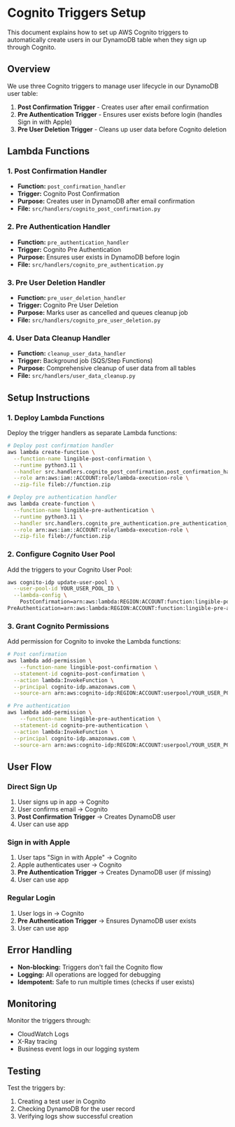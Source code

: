 # Cognito Triggers Setup

This document explains how to set up AWS Cognito triggers to automatically create users in our DynamoDB table when they sign up through Cognito.

## Overview

We use three Cognito triggers to manage user lifecycle in our DynamoDB user table:

1. **Post Confirmation Trigger** - Creates user after email confirmation
2. **Pre Authentication Trigger** - Ensures user exists before login (handles Sign in with Apple)
3. **Pre User Deletion Trigger** - Cleans up user data before Cognito deletion

## Lambda Functions

### 1. Post Confirmation Handler
- **Function:** `post_confirmation_handler`
- **Trigger:** Cognito Post Confirmation
- **Purpose:** Creates user in DynamoDB after email confirmation
- **File:** `src/handlers/cognito_post_confirmation.py`

### 2. Pre Authentication Handler
- **Function:** `pre_authentication_handler`
- **Trigger:** Cognito Pre Authentication
- **Purpose:** Ensures user exists in DynamoDB before login
- **File:** `src/handlers/cognito_pre_authentication.py`

### 3. Pre User Deletion Handler
- **Function:** `pre_user_deletion_handler`
- **Trigger:** Cognito Pre User Deletion
- **Purpose:** Marks user as cancelled and queues cleanup job
- **File:** `src/handlers/cognito_pre_user_deletion.py`

### 4. User Data Cleanup Handler
- **Function:** `cleanup_user_data_handler`
- **Trigger:** Background job (SQS/Step Functions)
- **Purpose:** Comprehensive cleanup of user data from all tables
- **File:** `src/handlers/user_data_cleanup.py`

## Setup Instructions

### 1. Deploy Lambda Functions

Deploy the trigger handlers as separate Lambda functions:

```bash
# Deploy post confirmation handler
aws lambda create-function \
  --function-name lingible-post-confirmation \
  --runtime python3.11 \
  --handler src.handlers.cognito_post_confirmation.post_confirmation_handler \
  --role arn:aws:iam::ACCOUNT:role/lambda-execution-role \
  --zip-file fileb://function.zip

# Deploy pre authentication handler
aws lambda create-function \
  --function-name lingible-pre-authentication \
  --runtime python3.11 \
  --handler src.handlers.cognito_pre_authentication.pre_authentication_handler \
  --role arn:aws:iam::ACCOUNT:role/lambda-execution-role \
  --zip-file fileb://function.zip
```

### 2. Configure Cognito User Pool

Add the triggers to your Cognito User Pool:

```bash
aws cognito-idp update-user-pool \
  --user-pool-id YOUR_USER_POOL_ID \
  --lambda-config \
    PostConfirmation=arn:aws:lambda:REGION:ACCOUNT:function:lingible-post-confirmation,\
PreAuthentication=arn:aws:lambda:REGION:ACCOUNT:function:lingible-pre-authentication
```

### 3. Grant Cognito Permissions

Add permission for Cognito to invoke the Lambda functions:

```bash
# Post confirmation
aws lambda add-permission \
    --function-name lingible-post-confirmation \
  --statement-id cognito-post-confirmation \
  --action lambda:InvokeFunction \
  --principal cognito-idp.amazonaws.com \
  --source-arn arn:aws:cognito-idp:REGION:ACCOUNT:userpool/YOUR_USER_POOL_ID

# Pre authentication
aws lambda add-permission \
    --function-name lingible-pre-authentication \
  --statement-id cognito-pre-authentication \
  --action lambda:InvokeFunction \
  --principal cognito-idp.amazonaws.com \
  --source-arn arn:aws:cognito-idp:REGION:ACCOUNT:userpool/YOUR_USER_POOL_ID
```

## User Flow

### Direct Sign Up
1. User signs up in app → Cognito
2. User confirms email → Cognito
3. **Post Confirmation Trigger** → Creates DynamoDB user
4. User can use app

### Sign in with Apple
1. User taps "Sign in with Apple" → Cognito
2. Apple authenticates user → Cognito
3. **Pre Authentication Trigger** → Creates DynamoDB user (if missing)
4. User can use app

### Regular Login
1. User logs in → Cognito
2. **Pre Authentication Trigger** → Ensures DynamoDB user exists
3. User can use app

## Error Handling

- **Non-blocking:** Triggers don't fail the Cognito flow
- **Logging:** All operations are logged for debugging
- **Idempotent:** Safe to run multiple times (checks if user exists)

## Monitoring

Monitor the triggers through:
- CloudWatch Logs
- X-Ray tracing
- Business event logs in our logging system

## Testing

Test the triggers by:
1. Creating a test user in Cognito
2. Checking DynamoDB for the user record
3. Verifying logs show successful creation
